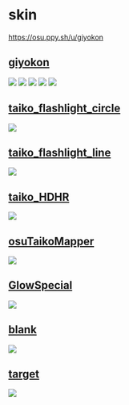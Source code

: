 # skin
https://osu.ppy.sh/u/giyokon

## [giyokon](https://giyokon.s-ul.eu/PhGw7YGU)
![](https://i.imgur.com/6khf3PD.png)
![](https://i.imgur.com/VyDaJLV.png)
![](https://i.imgur.com/MCfGXbp.png)
![](https://i.imgur.com/2ciJ3MT.png)
![](https://i.imgur.com/Rjp3N21.png)

## [taiko_flashlight_circle](https://giyokon.s-ul.eu/h8UeEV92)
![](https://i.imgur.com/xFyfyMp.png)

## [taiko_flashlight_line](https://giyokon.s-ul.eu/ATCHfvaY)
![](https://i.imgur.com/rdLargt.png)

## [taiko_HDHR](https://giyokon.s-ul.eu/f98GEXvb)
![](https://i.imgur.com/0g1ZrXK.png)

## [osuTaikoMapper](https://giyokon.s-ul.eu/9Fr0BLxx)
![](https://i.imgur.com/mOAQxyg.png)

## [GlowSpecial](https://giyokon.s-ul.eu/ENob3VK0)
![](https://i.imgur.com/bIGkZvt.png)

## [blank](https://giyokon.s-ul.eu/OFPUzARr)
![](https://i.imgur.com/UPnsWGf.png)

## [target](https://giyokon.s-ul.eu/3ctNf0nk)
![](https://i.imgur.com/UTYSqk6.png)
